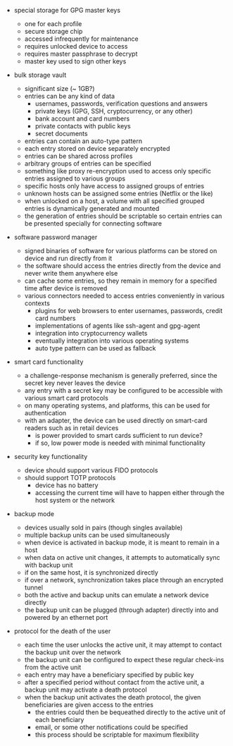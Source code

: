 - special storage for GPG master keys
  - one for each profile
  - secure storage chip
  - accessed infrequently for maintenance
  - requires unlocked device to access
  - requires master passphrase to decrypt
  - master key used to sign other keys

- bulk storage vault
  - significant size (~ 1GB?)
  - entries can be any kind of data
    - usernames, passwords, verification questions and answers
    - private keys (GPG, SSH, cryptocurrency, or any other)
    - bank account and card numbers
    - private contacts with public keys
    - secret documents
  - entries can contain an auto-type pattern
  - each entry stored on device separately encrypted
  - entries can be shared across profiles
  - arbitrary groups of entries can be specified
  - something like proxy re-encryption used to access only specific entries assigned to various groups
  - specific hosts only have access to assigned groups of entries
  - unknown hosts can be assigned some entries (Netflix or the like)
  - when unlocked on a host, a volume with all specified grouped entries is dynamically generated and mounted
  - the generation of entries should be scriptable so certain entries can be presented specially for connecting software

- software password manager
  - signed binaries of software for various platforms can be stored on device and run directly from it
  - the software should access the entries directly from the device and never write them anywhere else
  - can cache some entries, so they remain in memory for a specified time after device is removed
  - various connectors needed to access entries conveniently in various contexts
    - plugins for web browsers to enter usernames, passwords, credit card numbers
    - implementations of agents like ssh-agent and gpg-agent
    - integration into cryptocurrency wallets
    - eventually integration into various operating systems
    - auto type pattern can be used as fallback

- smart card functionality
  - a challenge-response mechanism is generally preferred, since the secret key never leaves the device
  - any entry with a secret key may be configured to be accessible with various smart card protocols
  - on many operating systems, and platforms, this can be used for authentication
  - with an adapter, the device can be used directly on smart-card readers such as in retail devices
    - is power provided to smart cards sufficient to run device?
    - if so, low power mode is needed with minimal functionality

- security key functionality
  - device should support various FIDO protocols
  - should support TOTP protocols
    - device has no battery
    - accessing the current time will have to happen either through the host system or the network

- backup mode
  - devices usually sold in pairs (though singles available)
  - multiple backup units can be used simultaneously
  - when device is activated in backup mode, it is meant to remain in a host
  - when data on active unit changes, it attempts to automatically sync with backup unit
  - if on the same host, it is synchronized directly
  - if over a network, synchronization takes place through an encrypted tunnel
  - both the active and backup units can emulate a network device directly
  - the backup unit can be plugged (through adapter) directly into and powered by an ethernet port

- protocol for the death of the user
  - each time the user unlocks the active unit, it may attempt to contact the backup unit over the network
  - the backup unit can be configured to expect these regular check-ins from the active unit
  - each entry may have a beneficiary specified by public key
  - after a specified period without contact from the active unit, a backup unit may activate a death protocol
  - when the backup unit activates the death protocol, the given beneficiaries are given access to the entries
    - the entries could then be bequeathed directly to the active unit of each beneficiary
    - email, or some other notifications could be specified
    - this process should be scriptable for maximum flexibility
